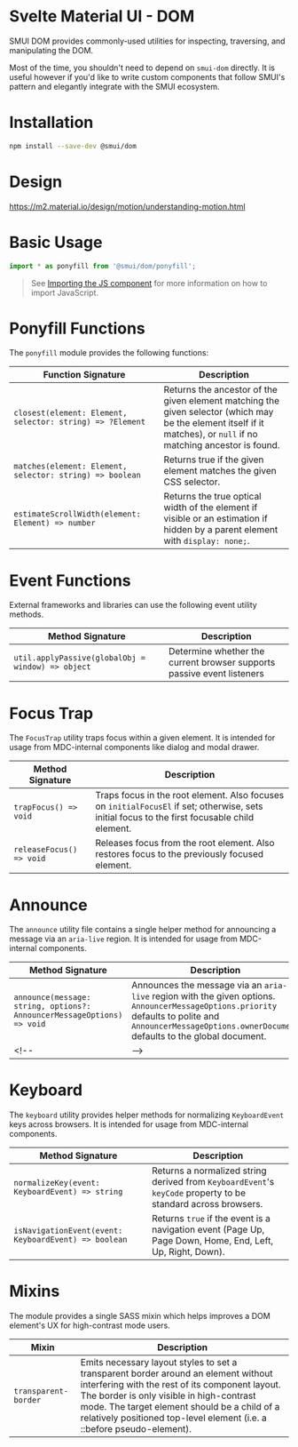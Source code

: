 # Svelte Material UI - DOM

SMUI DOM provides commonly-used utilities for inspecting, traversing, and manipulating the DOM.

Most of the time, you shouldn't need to depend on `smui-dom` directly. It is useful however if you'd like to write custom components that follow SMUI's pattern and elegantly integrate with the SMUI ecosystem.

# Installation

```sh
npm install --save-dev @smui/dom
```

# Design

https://m2.material.io/design/motion/understanding-motion.html

# Basic Usage

```js
import * as ponyfill from '@smui/dom/ponyfill';
```

> See [Importing the JS component](../../docs/importing-js.md) for more information on how to import JavaScript.

# Ponyfill Functions

The `ponyfill` module provides the following functions:

| Function Signature                                        | Description                                                                                                                                                        |
| --------------------------------------------------------- | ------------------------------------------------------------------------------------------------------------------------------------------------------------------ |
| `closest(element: Element, selector: string) => ?Element` | Returns the ancestor of the given element matching the given selector (which may be the element itself if it matches), or `null` if no matching ancestor is found. |
| `matches(element: Element, selector: string) => boolean`  | Returns true if the given element matches the given CSS selector.                                                                                                  |
| `estimateScrollWidth(element: Element) => number`         | Returns the true optical width of the element if visible or an estimation if hidden by a parent element with `display: none;`.                                     |

# Event Functions

External frameworks and libraries can use the following event utility methods.

| Method Signature                                  | Description                                                            |
| ------------------------------------------------- | ---------------------------------------------------------------------- |
| `util.applyPassive(globalObj = window) => object` | Determine whether the current browser supports passive event listeners |

# Focus Trap

The `FocusTrap` utility traps focus within a given element. It is intended for usage from MDC-internal
components like dialog and modal drawer.

| Method Signature         | Description                                                                                                                                   |
| ------------------------ | --------------------------------------------------------------------------------------------------------------------------------------------- |
| `trapFocus() => void`    | Traps focus in the root element. Also focuses on `initialFocusEl` if set; otherwise, sets initial focus to the first focusable child element. |
| `releaseFocus() => void` | Releases focus from the root element. Also restores focus to the previously focused element.                                                  |

# Announce

The `announce` utility file contains a single helper method for announcing a message via an `aria-live` region. It is intended for usage from MDC-internal components.

| Method Signature                                                                                | Description                                                                                                                                                                                                |
| ----------------------------------------------------------------------------------------------- | ---------------------------------------------------------------------------------------------------------------------------------------------------------------------------------------------------------- |
| `announce(message: string, options?: AnnouncerMessageOptions) => void`                          | Announces the message via an `aria-live` region with the given options. `AnnouncerMessageOptions.priority` defaults to polite and `AnnouncerMessageOptions.ownerDocument` defaults to the global document. |
| <!-- TODO(b/148462294): Remove once only exported members are required in docs `say()` --> <!-- | --> <!-- DO NOT USE -->                                                                                                                                                                                    |

# Keyboard

The `keyboard` utility provides helper methods for normalizing `KeyboardEvent` keys across browsers. It is intended for usage from MDC-internal components.

| Method Signature                                     | Description                                                                                                   |
| ---------------------------------------------------- | ------------------------------------------------------------------------------------------------------------- |
| `normalizeKey(event: KeyboardEvent) => string`       | Returns a normalized string derived from `KeyboardEvent`'s `keyCode` property to be standard across browsers. |
| `isNavigationEvent(event: KeyboardEvent) => boolean` | Returns `true` if the event is a navigation event (Page Up, Page Down, Home, End, Left, Up, Right, Down).     |

# Mixins

The module provides a single SASS mixin which helps improves a DOM element's UX for high-contrast mode users.

| Mixin                | Description                                                                                                                                                                                                                                                                                                  |
| -------------------- | ------------------------------------------------------------------------------------------------------------------------------------------------------------------------------------------------------------------------------------------------------------------------------------------------------------ |
| `transparent-border` | Emits necessary layout styles to set a transparent border around an element without interfering with the rest of its component layout. The border is only visible in high-contrast mode. The target element should be a child of a relatively positioned top-level element (i.e. a ::before pseudo-element). |

